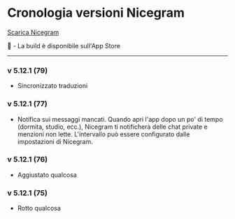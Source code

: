 # Cronologia versioni Nicegram

[Scarica Nicegram](/faq/#scarica)

🍏 - La build è disponibile sull'App Store

---

### v 5.12.1 (79)
- Sincronizzato traduzioni

### v 5.12.1 (77)
- Notifica sui messaggi mancati. Quando apri l'app dopo un po' di tempo (dormita, studio, ecc.), Nicegram ti notificherà delle chat private e menzioni non lette. L'intervallo può essere configurato dalle impostazioni di Nicegram.

### v 5.12.1 (76)
- Aggiustato qualcosa


### v 5.12.1 (75)
- Rotto qualcosa
